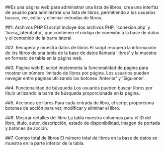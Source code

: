 ##Es una página web para administrar una lista de libros, crea una interfaz de usuario para administrar una lista de libros, permitiendo a los usuarios buscar, ver, editar y eliminar entradas de libros.
 
##1. Archivos PHP
El script incluye dos archivos PHP, 'conexion.php' y 'barra_lateral.php', que contienen el código de conexión a la base de datos y el contenido de la barra lateral.

##2. Recupera y muestra datos de libros
El script recupera la información de los libros de una tabla de la base de datos llamada 'libros' y la muestra en formato de tabla en la página web.

##3. Pagina web
El script implementa la funcionalidad de pagina para mostrar un número limitado de libros por página. Los usuarios pueden navegar entre páginas utilizando los botones 'Anterior' y 'Siguiente'.

##4. Funcionalidad de búsqueda
Los usuarios pueden buscar libros por título utilizando la barra de búsqueda proporcionada en la página.

##5. Acciones de libros
Para cada entrada de libro, el script proporciona botones de acción para ver, modificar y eliminar el libro.

##6. Mostrar detalles del libro
La tabla muestra columnas para el ID del libro, título, autor, descripción, estado de disponibilidad, imagen de portada y botones de acción.

##7. Conteo total de libros
El número total de libros en la base de datos se muestra en la parte inferior de la tabla.
